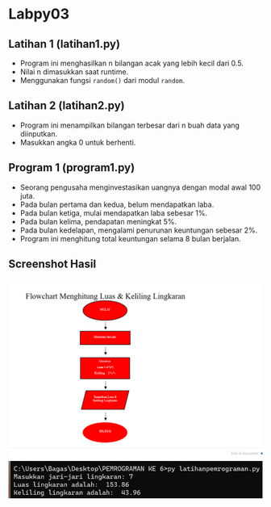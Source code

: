 # Labpy03

## Latihan 1 (latihan1.py)
- Program ini menghasilkan n bilangan acak yang lebih kecil dari 0.5.
- Nilai n dimasukkan saat runtime.
- Menggunakan fungsi `random()` dari modul `random`.

## Latihan 2 (latihan2.py)
- Program ini menampilkan bilangan terbesar dari n buah data yang diinputkan.
- Masukkan angka 0 untuk berhenti.

## Program 1 (program1.py)
- Seorang pengusaha menginvestasikan uangnya dengan modal awal 100 juta.
- Pada bulan pertama dan kedua, belum mendapatkan laba.
- Pada bulan ketiga, mulai mendapatkan laba sebesar 1%.
- Pada bulan kelima, pendapatan meningkat 5%.
- Pada bulan kedelapan, mengalami penurunan keuntungan sebesar 2%.
- Program ini menghitung total keuntungan selama 8 bulan berjalan.

## Screenshot Hasil
![Alt text](image-2.png)
![Alt text](image.png)

